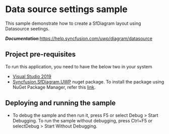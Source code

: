 # Data source settings sample
This sample demonstrate how to create a SfDiagram layout using Datasource seetings.

__*Documentation*__:https://help.syncfusion.com/uwp/diagram/datasource

## Project pre-requisites
To run this application, you need to have the below two in your system

* [Visual Studio 2019](https://www.visualstudio.com/uwp-vs)
* [Syncfusion.SfDiagram.UWP](https://www.nuget.org/packages/Syncfusion.SfDiagram.UWP/) nuget package. To install the package using NuGet Package Manager, refer this [link](https://docs.microsoft.com/en-us/nuget/quickstart/install-and-use-a-package-in-visual-studio#nuget-package-manager).

## Deploying and running the sample
* To debug the sample and then run it, press F5 or select Debug > Start Debugging. To run the sample without debugging, press Ctrl+F5 or selectDebug > Start Without Debugging.
